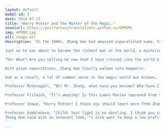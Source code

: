```yaml
---
layout: default
modal-id: 2
date: 2014-07-17
title: "Harry Potter and the Master of the Magic."
novelurl: https://yourfantasytranslations.github.io/HPMOM/
img: HPMOM.jpg
alt: image-alt
description: 'In the 1980s, Zhang Hao had amassed unparalleled name, fame and wealth thanks to his unique cheat skill.

Just as he was about to become the richest man in the world, a mysterious letter opened the door of a new world for him.

“Uh! What? Are you telling me now that I have crossed into the world of Harry Potter? God, are you kidding me?!”

With great expectations, Zhang Hao finally walked into Hogwarts.

And as a result, a lot of common sense in the magic world was broken…

Professor McGonagall, “Oh! Mr. Zhang, what have you become? Why have I never seen such a creature?”

Professor Flitwick, “It’s amazing! Is this Lumos Maxima improved from the Lumos Spell? Mr. Zhang, you are such a genius!”

Professor Snape, “Harry Potter! I think you should learn more from Zhang Hao. You can never match his talent and resolve!”

Professor Dumbledore, “Child! Your light is so dazzling. I think you can keep a low profile. How about giving Harry a chance?”
Zhang Hao said with an innocent look, “I also want to keep a low profile, but my strength doesn’t allow it!”
'
---
```

